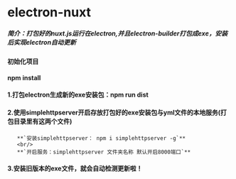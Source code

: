 # electron-nuxt
##### 简介：打包好的nuxt.js运行在electron,并且electron-builder打包成exe，安装后实现electron自动更新

#### 初始化项目
**npm install**

#### 1.打包electron生成新的exe安装包：npm run dist
#### 2.使用simplehttpserver开启存放打包好的exe安装包与yml文件的本地服务(打包目录里有这两个文件)
       **`安装simplehttpserver： npm i simplehttpserver -g`**
       <br/>
       **`开启服务：simplehttpserver 文件夹名称 默认开启8000端口`**
#### 3.安装旧版本的exe文件，就会自动检测更新啦！
